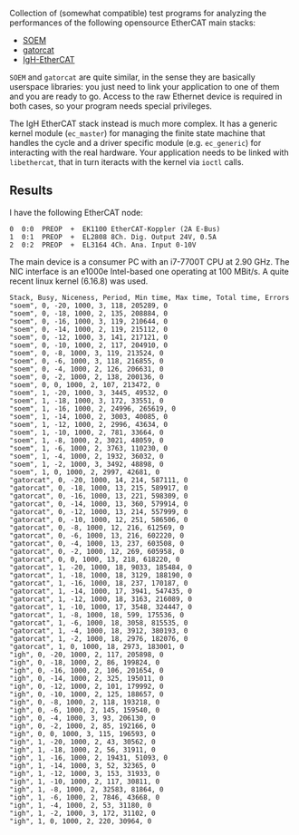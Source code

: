 Collection of (somewhat compatible) test programs for analyzing the
performances of the following opensource EtherCAT main stacks:

- [SOEM](https://github.com/OpenEtherCATSociety/SOEM)
- [gatorcat](https://github.com/jeffective/gatorcat)
- [IgH-EtherCAT](https://etherlab.org/en/ethercat/)

`SOEM` and `gatorcat` are quite similar, in the sense they are basically
userspace libraries: you just need to link your application to one of
them and you are ready to go. Access to the raw Ethernet device is
required in both cases, so your program needs special privileges.

The IgH EtherCAT stack instead is much more complex. It has a generic
kernel module (`ec_master`) for managing the finite state machine that
handles the cycle and a driver specific module (e.g. `ec_generic`) for
interacting with the real hardware. Your application needs to be linked
with `libethercat`, that in turn iteracts with the kernel via `ioctl`
calls.

## Results

I have the following EtherCAT node:

```
0  0:0  PREOP  +  EK1100 EtherCAT-Koppler (2A E-Bus)
1  0:1  PREOP  +  EL2808 8Ch. Dig. Output 24V, 0.5A
2  0:2  PREOP  +  EL3164 4Ch. Ana. Input 0-10V
```

The main device is a consumer PC with an i7-7700T CPU at 2.90 GHz.
The NIC interface is an e1000e Intel-based one operating at 100 MBit/s.
A quite recent linux kernel (6.16.8) was used.

```csv
Stack, Busy, Niceness, Period, Min time, Max time, Total time, Errors
"soem", 0, -20, 1000, 3, 118, 205289, 0
"soem", 0, -18, 1000, 2, 135, 208884, 0
"soem", 0, -16, 1000, 3, 119, 210644, 0
"soem", 0, -14, 1000, 2, 119, 215112, 0
"soem", 0, -12, 1000, 3, 141, 217121, 0
"soem", 0, -10, 1000, 2, 117, 204910, 0
"soem", 0, -8, 1000, 3, 119, 213524, 0
"soem", 0, -6, 1000, 3, 118, 216855, 0
"soem", 0, -4, 1000, 2, 126, 206631, 0
"soem", 0, -2, 1000, 2, 138, 200136, 0
"soem", 0, 0, 1000, 2, 107, 213472, 0
"soem", 1, -20, 1000, 3, 3445, 49532, 0
"soem", 1, -18, 1000, 3, 172, 33551, 0
"soem", 1, -16, 1000, 2, 24996, 265619, 0
"soem", 1, -14, 1000, 2, 3003, 40085, 0
"soem", 1, -12, 1000, 2, 2996, 43634, 0
"soem", 1, -10, 1000, 2, 781, 33664, 0
"soem", 1, -8, 1000, 2, 3021, 48059, 0
"soem", 1, -6, 1000, 2, 3763, 110230, 0
"soem", 1, -4, 1000, 2, 1932, 36032, 0
"soem", 1, -2, 1000, 3, 3492, 48898, 0
"soem", 1, 0, 1000, 2, 2997, 42681, 0
"gatorcat", 0, -20, 1000, 14, 214, 587111, 0
"gatorcat", 0, -18, 1000, 13, 215, 589917, 0
"gatorcat", 0, -16, 1000, 13, 221, 598309, 0
"gatorcat", 0, -14, 1000, 13, 360, 579914, 0
"gatorcat", 0, -12, 1000, 13, 214, 557999, 0
"gatorcat", 0, -10, 1000, 12, 251, 586506, 0
"gatorcat", 0, -8, 1000, 12, 216, 612569, 0
"gatorcat", 0, -6, 1000, 13, 216, 602220, 0
"gatorcat", 0, -4, 1000, 13, 237, 603508, 0
"gatorcat", 0, -2, 1000, 12, 269, 605958, 0
"gatorcat", 0, 0, 1000, 13, 218, 618220, 0
"gatorcat", 1, -20, 1000, 18, 9033, 185484, 0
"gatorcat", 1, -18, 1000, 18, 3129, 188190, 0
"gatorcat", 1, -16, 1000, 18, 237, 170187, 0
"gatorcat", 1, -14, 1000, 17, 3941, 547435, 0
"gatorcat", 1, -12, 1000, 18, 3163, 216089, 0
"gatorcat", 1, -10, 1000, 17, 3548, 324447, 0
"gatorcat", 1, -8, 1000, 18, 599, 175536, 0
"gatorcat", 1, -6, 1000, 18, 3058, 815535, 0
"gatorcat", 1, -4, 1000, 18, 3912, 380193, 0
"gatorcat", 1, -2, 1000, 18, 2976, 182076, 0
"gatorcat", 1, 0, 1000, 18, 2973, 183001, 0
"igh", 0, -20, 1000, 2, 117, 205898, 0
"igh", 0, -18, 1000, 2, 86, 199824, 0
"igh", 0, -16, 1000, 2, 106, 201654, 0
"igh", 0, -14, 1000, 2, 325, 195011, 0
"igh", 0, -12, 1000, 2, 101, 179992, 0
"igh", 0, -10, 1000, 2, 125, 188657, 0
"igh", 0, -8, 1000, 2, 118, 193218, 0
"igh", 0, -6, 1000, 2, 145, 159540, 0
"igh", 0, -4, 1000, 3, 93, 206130, 0
"igh", 0, -2, 1000, 2, 85, 192166, 0
"igh", 0, 0, 1000, 3, 115, 196593, 0
"igh", 1, -20, 1000, 2, 43, 30562, 0
"igh", 1, -18, 1000, 2, 56, 31911, 0
"igh", 1, -16, 1000, 2, 19431, 51093, 0
"igh", 1, -14, 1000, 3, 52, 32365, 0
"igh", 1, -12, 1000, 3, 153, 31933, 0
"igh", 1, -10, 1000, 2, 117, 30811, 0
"igh", 1, -8, 1000, 2, 32583, 81864, 0
"igh", 1, -6, 1000, 2, 7846, 43668, 0
"igh", 1, -4, 1000, 2, 53, 31180, 0
"igh", 1, -2, 1000, 3, 172, 31102, 0
"igh", 1, 0, 1000, 2, 220, 30964, 0
```
